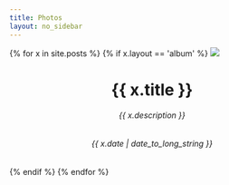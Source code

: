 ```yaml
---
title: Photos
layout: no_sidebar
---
```


{% for x in site.posts %}
  {% if x.layout == 'album' %}
<a href="{{ x.url }}" class="thumbnail"><img src="{{ x.root }}{{ x.thumb }}" style="max-width:300px"></img></a>
<center>
    <h1>{{ x.title }}</h1>
    <h6>{{ x.description }}</h6>
    <h6>{{ x.date | date_to_long_string }}</h6>
</center>
  {% endif %}
{% endfor %}
